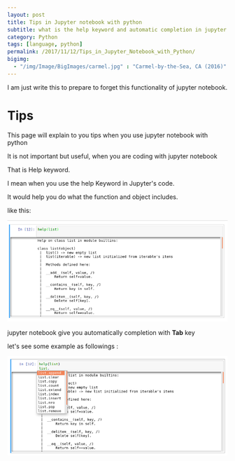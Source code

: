 ```yaml
---
layout: post
title: Tips in Jupyter notebook with python
subtitle: what is the help keyword and automatic completion in jupyter notbook?
category: Python
tags: [language, python]
permalink: /2017/11/12/Tips_in_Jupyter_Notebook_with_Python/
bigimg: 
  - "/img/Image/BigImages/carmel.jpg" : "Carmel-by-the-Sea, CA (2016)"
---
```


I am just  write this to prepare to forget this functionality of jupyter notebook.  

# Tips 

 This page will explain to you tips when you use jupyter notebook with python 
 
 It is not important but useful, when you are coding with jupyter notebook 
 
 That is Help keyword. 
 
 I mean when you use the help Keyword in Jupyter's code.
 
 It would help you do what the function and object includes. 
 
 like this: 
 
 ![](/img/Image/Languages/Python/2017-11-12-Tips_in_Jupyter_Notebook_with_Python/Tips_about_Help_keyword.png)
 
 jupyter notebook give you automatically completion with **Tab** key
 
 let's see some example as followings : 
 
 ![](/img/Image/Languages/Python/2017-11-12-Tips_in_Jupyter_Notebook_with_Python/Tips_about_automatic_completion.png)
